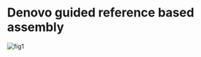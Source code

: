 Denovo guided reference based assembly 
=====
![fig1](https://user-images.githubusercontent.com/43175313/187857956-2441b9d2-0478-4b06-bfe9-a595af80bf09.png)
